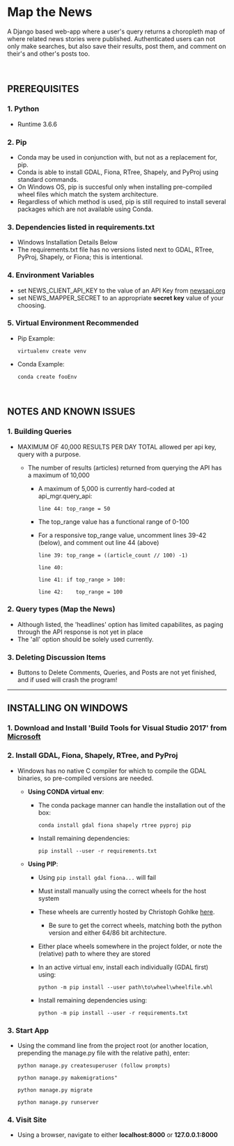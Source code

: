 # Map the News

A Django based web-app where a user's query returns a choropleth map of where related news stories were published. Authenticated users can not only make searches, but also save their results, post them, and comment on their's and other's posts too. 

<br>

## PREREQUISITES


### 1. Python

* Runtime 3.6.6



### 2. Pip

* Conda may be used in conjunction with, but not as a replacement for, pip. 
* Conda is able to install GDAL, Fiona, RTree, Shapely, and PyProj using standard commands. 
* On Windows OS, pip is succesful only when installing pre-compiled wheel files which match the system architecture.  
* Regardless of which method is used, pip is still required to install several packages which are not available using Conda. 



### 3. Dependencies listed in requirements.txt

* Windows Installation Details Below
* The requirements.txt file has no versions listed next to GDAL, RTree, PyProj, Shapely, or Fiona; this is intentional.



### 4. Environment Variables

* set NEWS_CLIENT_API_KEY to the value of an API Key from [newsapi.org](https://www.newsapi.org)
* set NEWS_MAPPER_SECRET to an appropriate **secret key** value of your choosing.



### 5. Virtual Environment Recommended

* Pip Example:
  ```
  virtualenv create venv
  ```
* Conda Example:
  ```
  conda create fooEnv
  ```

<br>

## NOTES AND KNOWN ISSUES

### 1. Building Queries
     
   * MAXIMUM OF 40,000 RESULTS PER DAY TOTAL allowed per api key, query with a purpose.
        
      * The number of results (articles) returned from querying the API has a maximum of 10,000
        
        * A maximum of 5,000 is currently hard-coded at api_mgr.query_api:
          ``` 
          line 44: top_range = 50
          ```
            
        * The top_range value has a functional range of 0-100
        
        
        * For a responsive top_range value, uncomment lines 39-42 (below), and comment out line 44 (above)
          ```
          line 39: top_range = ((article_count // 100) -1)
          ```
          ```
          line 40:
          ```  
          ```
          line 41: if top_range > 100:
          ```
          ```
          line 42:    top_range = 100
          ```
    
 
### 2. Query types (Map the News)
* Although listed, the 'headlines' option has limited capabilites, as paging through the API response is not yet in place
* The 'all' option should be solely used currently. 

   
### 3. Deleting Discussion Items
* Buttons to Delete Comments, Queries, and Posts are not yet finished, and if used will crash the program!

<hr>


## INSTALLING ON WINDOWS

### 1. Download and Install 'Build Tools for Visual Studio 2017' from [Microsoft](https://visualstudio.microsoft.com/downloads/)

### 2. Install GDAL, Fiona, Shapely, RTree, and PyProj
   
   * Windows has no native C compiler for which to compile the GDAL binaries, so pre-compiled versions are needed. 
    
        * **Using CONDA virtual env**:
        
            * The conda package manner can handle the installation out of the box:
               ```
               conda install gdal fiona shapely rtree pyproj pip
               ```
                
            * Install remaining dependencies:
              ```
              pip install --user -r requirements.txt
              ```
                
           
        * **Using PIP**:
        
            * Using ```pip install gdal fiona...``` will fail
            
            
            * Must install manually using the correct wheels for the host system
            
            
            * These wheels are currently hosted by Christoph Gohlke <a href="https://www.lfd.uci.edu/~gohlke/pythonlibs/">here</a>.
            
            
                * Be sure to get the correct wheels, matching both the python version and either 64/86 bit architecture. 
                
                
            * Either place wheels somewhere in the project folder, or note the (relative) path to where they are stored
            
            
            * In an active virtual env, install each individually (GDAL first) using:
              ```
              python -m pip install --user path\to\wheel\wheelfile.whl
              ```
                
            * Install remaining dependencies using:
              ```
              python -m pip install --user -r requirements.txt
              ```
                
                
                
### 3. Start App
* Using the command line from the project root (or another location, prepending the manage.py file with the relative path), enter:

  ```
  python manage.py createsuperuser (follow prompts)
  ```  
  ```
  python manage.py makemigrations"
  ```    
  ``` 
  python manage.py migrate
  ``` 
  ```   
  python manage.py runserver
  ```            
          
          
### 4. Visit Site
* Using a browser, navigate to either **localhost:8000** or **127.0.0.1:8000**
      
      
      
      
   
